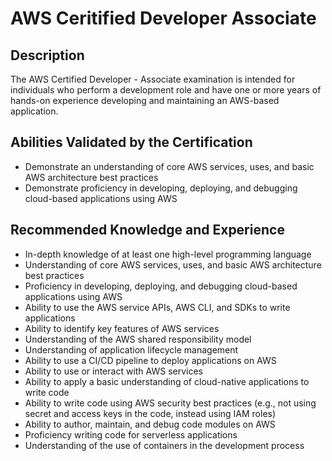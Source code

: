# AWS Ceritified Developer Associate
## Description
The AWS Certified Developer - Associate examination is intended for individuals who perform a development role and have one or more years of hands-on experience developing and maintaining an AWS-based application.

## Abilities Validated by the Certification
- Demonstrate an understanding of core AWS services, uses, and basic AWS architecture best practices
- Demonstrate proficiency in developing, deploying, and debugging cloud-based applications using AWS

## Recommended Knowledge and Experience
- In-depth knowledge of at least one high-level programming language
- Understanding of core AWS services, uses, and basic AWS architecture best practices
- Proficiency in developing, deploying, and debugging cloud-based applications using AWS
- Ability to use the AWS service APIs, AWS CLI, and SDKs to write applications
- Ability to identify key features of AWS services
- Understanding of the AWS shared responsibility model
- Understanding of application lifecycle management
- Ability to use a CI/CD pipeline to deploy applications on AWS
- Ability to use or interact with AWS services
- Ability to apply a basic understanding of cloud-native applications to write code
- Ability to write code using AWS security best practices (e.g., not using secret and access keys in the code, instead using IAM roles)
- Ability to author, maintain, and debug code modules on AWS
- Proficiency writing code for serverless applications
- Understanding of the use of containers in the development process
